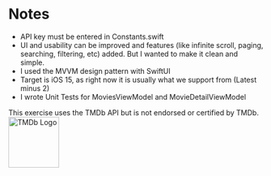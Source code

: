 <h1>Notes</h1>

- API key must be entered in Constants.swift
- UI and usability can be improved and features (like infinite scroll, paging, searching, filtering, etc) added. But I wanted to make it clean and simple.
- I used the MVVM design pattern with SwiftUI
- Target is iOS 15, as right now it is usually what we support from (Latest minus 2)
- I wrote Unit Tests for MoviesViewModel and MovieDetailViewModel


This exercise uses the TMDb API but is not endorsed or certified by TMDb.
<img src="https://www.themoviedb.org/assets/2/v4/logos/v2/blue_square_1-5bdc75aaebeb75dc7ae79426ddd9be3b2be1e342510f8202baf6bffa71d7f5c4.svg" alt="TMDb Logo" width="100"/>
